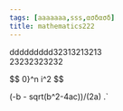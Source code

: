 ```yaml
---
tags: [aaaaaaa,sss,ασδασδ]
title: mathematics222
---
```


ddddddddd32313213213  
23232323232


$$
0}^n i^2 
$$



 (-b  - sqrt(b^2-4ac))/(2a) .\`
